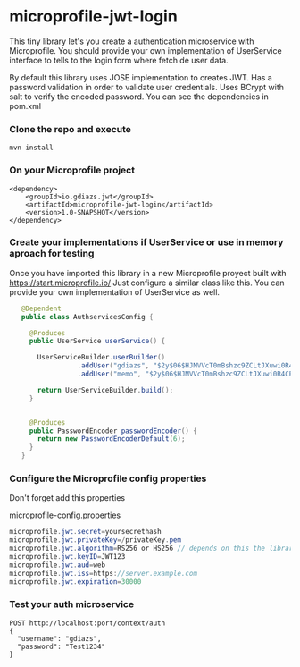 # microprofile-jwt-login
This tiny library let's you create a authentication microservice with Microprofile. You should provide your own implementation of UserService interface to tells to the login form where fetch de user data.


By default this library uses JOSE implementation to creates JWT. Has a password validation in order to validate user credentials. Uses BCrypt with salt to verify the encoded password. You can see the dependencies in pom.xml

### Clone the repo and execute 

    mvn install

### On your Microprofile project 

	
	<dependency>
	    <groupId>io.gdiazs.jwt</groupId>
	    <artifactId>microprofile-jwt-login</artifactId>
	    <version>1.0-SNAPSHOT</version>
	</dependency>
 
 ### Create your implementations if UserService or use in memory aproach for testing
 Once you have imported this library in a new Microprofile proyect built with https://start.microprofile.io/
 Just configure a similar class like this. You can provide your own implementation of UserService as well.
 ```java
    @Dependent
    public class AuthservicesConfig {

      @Produces
      public UserService userService() {

        UserServiceBuilder.userBuilder()
                  .addUser("gdiazs", "$2y$06$HJMVVcT0mBshzc9ZCLtJXuwi0R4CPuKGbJDGVlyGYAt6KnM9UfC6C", "admin", "tester")
                  .addUser("memo", "$2y$06$HJMVVcT0mBshzc9ZCLtJXuwi0R4CPuKGbJDGVlyGYAt6KnM9UfC6C", "developer");

        return UserServiceBuilder.build();
      }


      @Produces
      public PasswordEncoder passwordEncoder() {
        return new PasswordEncoderDefault(6);
      }
    }
```
### Configure the Microprofile config properties
Don't forget add this properties

microprofile-config.properties


```java
microprofile.jwt.secret=yoursecrethash
microprofile.jwt.privateKey=/privateKey.pem
microprofile.jwt.algorithm=RS256 or HS256 // depends on this the library uses secret or privateKey
microprofile.jwt.keyID=JWT123
microprofile.jwt.aud=web
microprofile.jwt.iss=https://server.example.com
microprofile.jwt.expiration=30000

```


### Test your auth microservice
    POST http://localhost:port/context/auth
    { 
      "username": "gdiazs",
      "password": "Test1234"
    }
